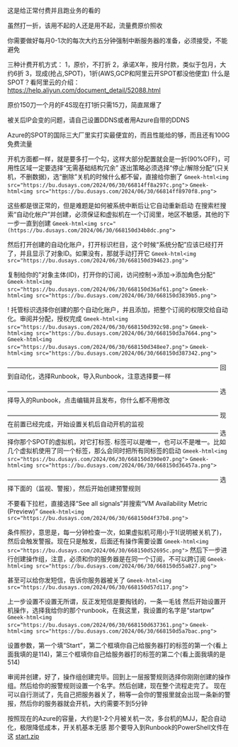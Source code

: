 这是给正常付费并且跑业务的看的

虽然打一折，该用不起的人还是用不起，流量费原价照收

你需要做好每月0-1次的每次大约五分钟强制中断服务器的准备，必须接受，不能避免

三种计费开机方式：
1，原价，不打折
2，承诺X年，按月付款，类似于包月，大约6折
3，现成(抢占,SPOT)，1折(AWS,GCP和阿里云开SPOT都没他便宜)
什么是SPOT？看阿里云的介绍：https://help.aliyun.com/document_detail/52088.html


原价150刀一个月的F4S现在打1折只需15刀，简直屌爆了

被关后IP会变的问题，请自己设置DDNS或者用Azure自带的DDNS


Azure的SPOT的国际三大厂里实打实最便宜的，而且性能给的够，而且还有100G免费流量

开机方面都一样，就是要多打一个勾，这样大部分配置就会是一折(90%OFF)，可用性区域一定要选择“无需基础结构冗余”
逐出策略必须选择“停止/解除分配”(只关机，不删数据)，选“删除”关机的时候什么都不留，直接给你删了
`Gmeek-html<img src="https://bu.dusays.com/2024/06/30/66814ff8a297c.png">`
`Gmeek-html<img src="https://bu.dusays.com/2024/06/30/66814ff8970f8.png">`

这些都是很正常的，但是难题是如何被系统中断后让它自动重新启动
在搜索栏搜索“自动化帐户”并创建，必须保证和虚拟机在一个订阅里，地区不敏感，其他的下一步一直到创建
`Gmeek-html<img src="(https://bu.dusays.com/2024/06/30/668150d34b8dc.png">`

然后打开创建的自动化账户，打开标识栏目，这个时候“系统分配”应该已经打开了，并且显示了对象ID。如果没有，那就手动打开它
`Gmeek-html<img src="https://bu.dusays.com/2024/06/30/668150d394623.png">`

复制给你的"对象主体(ID)，打开你的订阅，访问控制→添加→添加角色分配"
`Gmeek-html<img src="https://bu.dusays.com/2024/06/30/668150d36af61.png">`
`Gmeek-html<img src="https://bu.dusays.com/2024/06/30/668150d3839b5.png">`

!
托管标识选择你创建的那个自动化账户，并且添加，把整个订阅的权限交给自动化。审阅并分配，授权完成
`Gmeek-html<img src="https://bu.dusays.com/2024/06/30/668150d392c98.png">`
`Gmeek-html<img src="https://bu.dusays.com/2024/06/30/668150d3a7664.png">`
`Gmeek-html<img src="https://bu.dusays.com/2024/06/30/668150d348ee7.png">`
`Gmeek-html<img src="https://bu.dusays.com/2024/06/30/668150d387342.png">`



——————————————————————————————————
回到自动化，选择Runbook，导入Runbook，注意选择要一样


——————————————————————————————————
选择导入的Runbook，点击编辑并且发布，你什么都不用修改

——————————————————————————————————
现在前置已经完成，开始设置关机后自动开机的监视
——————————————————————————————————
选择你那个SPOT的虚拟机，对它打标签.
标签可以是唯一，也可以不是唯一。比如几个虚拟机使用了同一个标签，那么会同时把所有同标签的启动
`Gmeek-html<img src="https://bu.dusays.com/2024/06/30/668150d390e07.png">`
`Gmeek-html<img src="https://bu.dusays.com/2024/06/30/668150d36457a.png">`


——————————————————————————————————
选择下面的（监视、警报），然后开始创建预警规则

不要看下拉栏，直接选择“See all signals”并搜索“VM Availability Metric (Preview)”
`Gmeek-html<img src="https://bu.dusays.com/2024/06/30/668150d4f37b8.png">`


条件照抄，意思是，每一分钟检查一次，如果虚拟机可用小于1(说明被关机了)，然后会触发警报。现在只是触发，后面还有操作需要设置
`Gmeek-html<img src="https://bu.dusays.com/2024/06/30/668150d52695c.png">`
然后下一步进行创建操作组，注意，必须和你的服务器是在同一个订阅，不可以跨订阅
`Gmeek-html<img src="https://bu.dusays.com/2024/06/30/668150d55a827.png">`



甚至可以给你发短信，告诉你服务器被关了
`Gmeek-html<img src="https://bu.dusays.com/2024/06/30/668150d57d117.png">`


上一步设置不设置无所谓，反正发短信是要掏钱的，一条一毛钱
然后开始设置开机操作，选择我给你的那个runbook，在我这里，我设置的名字是“startpw”
`Gmeek-html<img src="https://bu.dusays.com/2024/06/30/668150d637361.png">`
`Gmeek-html<img src="https://bu.dusays.com/2024/06/30/668150d5a7bac.png">`


设置参数，第一个填“Start”，第二个框填你自己给服务器打的标签的第一个(看上面我填的是114)，第三个框填你自己给服务器打的标签的第二个(看上面我填的是514)

审阅并创建，好了，操作组创建完毕。回到上一层报警规则选择你刚刚创建的操作组。然后给你的报警规则设置一个名字。然后创建，现在整个流程走完了。
现在可以自行测试了，先自己把服务器关了，稍等一会你的警报里就会出现一条新的警报，然后你的服务器就会开机，大约需要不到5分钟

按照现在的Azure的容量，大约是1-2个月被关机一次，多台机的MJJ，配合自动化，极限降低成本，开关机基本无感
那个要导入到Runbook的PowerShell文件在这
[start.zip](https://github.com/user-attachments/files/16044623/start.zip)
